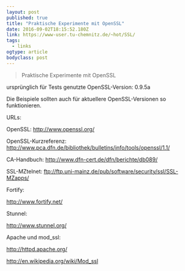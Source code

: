 ```yaml
---
layout: post 
published: true 
title: "Praktische Experimente mit OpenSSL" 
date: 2016-09-02T18:15:52.180Z 
link: https://www-user.tu-chemnitz.de/~hot/SSL/ 
tags:
  - links
ogtype: article 
bodyclass: post 
---
```


> Praktische Experimente mit OpenSSL

ursprünglich für Tests genutzte OpenSSL-Version: 0.9.5a

Die Beispiele sollten auch für aktuellere OpenSSL-Versionen so funktionieren.

URLs:

OpenSSL: http://www.openssl.org/

OpenSSL-Kurzreferenz: http://www.pca.dfn.de/bibliothek/bulletins/info/tools/openssl/1.1/

CA-Handbuch: http://www.dfn-cert.de/dfn/berichte/db089/

SSL-MZtelnet: ftp://ftp.uni-mainz.de/pub/software/security/ssl/SSL-MZapps/

Fortify:

http://www.fortify.net/

Stunnel:

http://www.stunnel.org/

Apache und mod_ssl:

http://httpd.apache.org/

http://en.wikipedia.org/wiki/Mod_ssl

